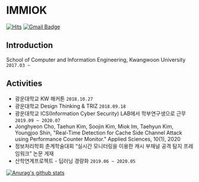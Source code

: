 # IMMIOK
 <div>
	
  [![Hits](https://hits.seeyoufarm.com/api/count/incr/badge.svg?url=https%3A%2F%2Fgithub.com%2Fzzsza)](https://hits.seeyoufarm.com) 
[![Gmail Badge](https://img.shields.io/badge/Gmail-d14836?style=flat-square&logo=Gmail&logoColor=white&link=mailto:sophiacho525@gmail.com)](mailto:mo981014@gmail.com)	
  </div>
  
## Introduction
School of Computer and Information Engineering, Kwangwoon University ```2017.03 ~ ```

## Activities
- 광운대학교 KW 해커톤 ``` 2018.10.27 ```
- 광운대학교 Design Thinking & TRIZ ``` 2018.09.18 ```
- 광운대학교 ICS(Information Cyber Security) LAB에서 학부연구생으로 근무 ``` 2019.09 ~ 2020.07 ```
- Jonghyeon Cho, Taehun Kim, Soojin Kim, Miok Im, Taehyun Kim, Youngjoo Shin, "Real-Time Detection for Cache Side Channel Attack using Performance Counter Monitor." Applied Sciences, 10(1), 2020
- 정보처리학회 춘계학술대회 “실시간 모니터링을 이용한 캐시 부채널 공격 탐지 프레임워크” 논문 게재
- 산학연계프로젝트 - 딥러닝 경량화 ```2019.06 ~ 2020.05 ```



[![Anurag's github stats](https://github-readme-stats.vercel.app/api?username=mioky)](https://github.com/anuraghazra/github-readme-stats)
<!--
**mioky/mioky** is a ✨ _special_ ✨ repository because its `README.md` (this file) appears on your GitHub profile.

Here are some ideas to get you started:

- 🔭 I’m currently working on ...
- 🌱 I’m currently learning ...
- 👯 I’m looking to collaborate on ...
- 🤔 I’m looking for help with ...
- 💬 Ask me about ...
- 📫 How to reach me: ...
- 😄 Pronouns: ...
- ⚡ Fun fact: ...
-->
